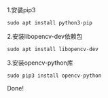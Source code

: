 1.安装pip3

```
sudo apt install python3-pip
```

2.安装libopencv-dev依赖包

```
sudo apt install libopencv-dev

```

3.安装opencv-python库

```
sudo pip3 install opencv-python
```



Done!